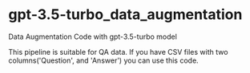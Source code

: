 # gpt-3.5-turbo_data_augmentation
Data Augmentation Code with gpt-3.5-turbo model

This pipeline is suitable for QA data. If you have CSV files with two columns('Question', and 'Answer') you can use this code.

